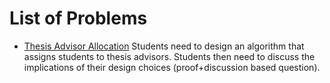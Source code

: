 # List of Problems

- [Thesis Advisor Allocation](thesis_advisor_allocation) Students need to design an algorithm that assigns students to thesis advisors. Students then need to discuss the implications of their design choices (proof+discussion based question).
